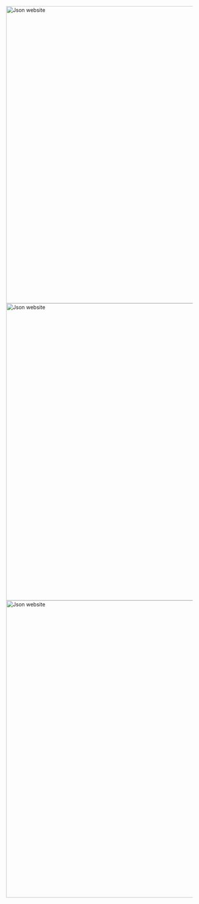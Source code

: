
<img src="https://github.com/Abdessamad7687/react-json-placeholder-api/blob/main/src/assets/images/jsonwebsite.jpg" width="800" alt="Json website">
<br>
<img src="https://github.com/Abdessamad7687/react-json-placeholder-api/blob/main/src/assets/images/demo.jpg" width="800" alt="Json website">

<br>
<img src="https://github.com/Abdessamad7687/react-json-placeholder-api/blob/main/src/assets/images/search-demo.jpg" width="800" alt="Json website">
